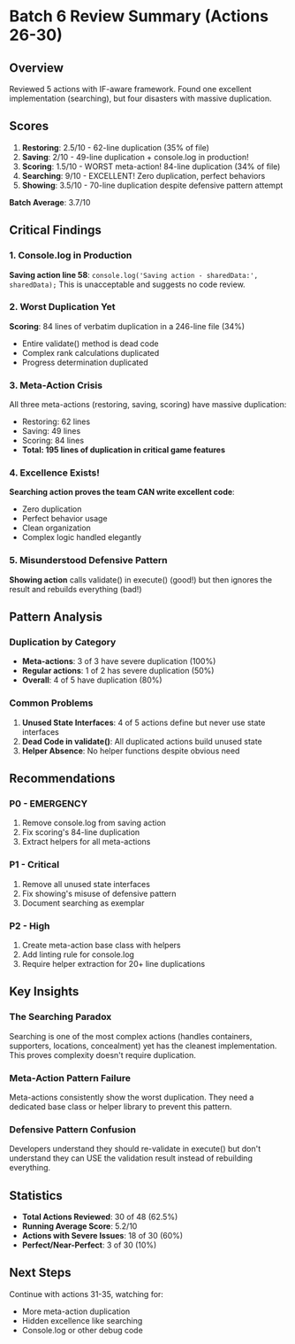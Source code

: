 # Batch 6 Review Summary (Actions 26-30)

## Overview
Reviewed 5 actions with IF-aware framework. Found one excellent implementation (searching), but four disasters with massive duplication.

## Scores
1. **Restoring**: 2.5/10 - 62-line duplication (35% of file)
2. **Saving**: 2/10 - 49-line duplication + console.log in production!
3. **Scoring**: 1.5/10 - WORST meta-action! 84-line duplication (34% of file)
4. **Searching**: 9/10 - EXCELLENT! Zero duplication, perfect behaviors
5. **Showing**: 3.5/10 - 70-line duplication despite defensive pattern attempt

**Batch Average**: 3.7/10

## Critical Findings

### 1. Console.log in Production
**Saving action line 58**: `console.log('Saving action - sharedData:', sharedData);`
This is unacceptable and suggests no code review.

### 2. Worst Duplication Yet
**Scoring**: 84 lines of verbatim duplication in a 246-line file (34%)
- Entire validate() method is dead code
- Complex rank calculations duplicated
- Progress determination duplicated

### 3. Meta-Action Crisis
All three meta-actions (restoring, saving, scoring) have massive duplication:
- Restoring: 62 lines
- Saving: 49 lines  
- Scoring: 84 lines
- **Total: 195 lines of duplication in critical game features**

### 4. Excellence Exists!
**Searching action proves the team CAN write excellent code**:
- Zero duplication
- Perfect behavior usage
- Clean organization
- Complex logic handled elegantly

### 5. Misunderstood Defensive Pattern
**Showing action** calls validate() in execute() (good!) but then ignores the result and rebuilds everything (bad!)

## Pattern Analysis

### Duplication by Category
- **Meta-actions**: 3 of 3 have severe duplication (100%)
- **Regular actions**: 1 of 2 has severe duplication (50%)
- **Overall**: 4 of 5 have duplication (80%)

### Common Problems
1. **Unused State Interfaces**: 4 of 5 actions define but never use state interfaces
2. **Dead Code in validate()**: All duplicated actions build unused state
3. **Helper Absence**: No helper functions despite obvious need

## Recommendations

### P0 - EMERGENCY
1. Remove console.log from saving action
2. Fix scoring's 84-line duplication
3. Extract helpers for all meta-actions

### P1 - Critical
1. Remove all unused state interfaces
2. Fix showing's misuse of defensive pattern
3. Document searching as exemplar

### P2 - High
1. Create meta-action base class with helpers
2. Add linting rule for console.log
3. Require helper extraction for 20+ line duplications

## Key Insights

### The Searching Paradox
Searching is one of the most complex actions (handles containers, supporters, locations, concealment) yet has the cleanest implementation. This proves complexity doesn't require duplication.

### Meta-Action Pattern Failure  
Meta-actions consistently show the worst duplication. They need a dedicated base class or helper library to prevent this pattern.

### Defensive Pattern Confusion
Developers understand they should re-validate in execute() but don't understand they can USE the validation result instead of rebuilding everything.

## Statistics
- **Total Actions Reviewed**: 30 of 48 (62.5%)
- **Running Average Score**: 5.2/10
- **Actions with Severe Issues**: 18 of 30 (60%)
- **Perfect/Near-Perfect**: 3 of 30 (10%)

## Next Steps
Continue with actions 31-35, watching for:
- More meta-action duplication
- Hidden excellence like searching
- Console.log or other debug code